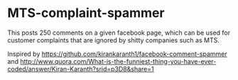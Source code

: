 # MTS-complaint-spammer
This posts 250 comments on a given facebook page, which can be used for customer complaints that are ignored by shitty companies such as MTS.

Inspired by 
https://github.com/kirankaranth1/facebook-comment-spammer and http://www.quora.com/What-is-the-funniest-thing-you-have-ever-coded/answer/Kiran-Karanth?srid=p3D8&share=1
